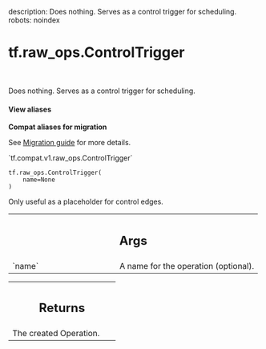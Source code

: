 description: Does nothing. Serves as a control trigger for scheduling.
robots: noindex

# tf.raw_ops.ControlTrigger

<!-- Insert buttons and diff -->

<table class="tfo-notebook-buttons tfo-api nocontent" align="left">

</table>



Does nothing. Serves as a control trigger for scheduling.


<section class="expandable">
  <h4 class="showalways">View aliases</h4>
  <p>
<b>Compat aliases for migration</b>
<p>See
<a href="https://www.tensorflow.org/guide/migrate">Migration guide</a> for
more details.</p>
<p>`tf.compat.v1.raw_ops.ControlTrigger`</p>
</p>
</section>

<pre class="devsite-click-to-copy prettyprint lang-py tfo-signature-link">
<code>tf.raw_ops.ControlTrigger(
    name=None
)
</code></pre>



<!-- Placeholder for "Used in" -->

Only useful as a placeholder for control edges.

<!-- Tabular view -->
 <table class="responsive fixed orange">
<colgroup><col width="214px"><col></colgroup>
<tr><th colspan="2"><h2 class="add-link">Args</h2></th></tr>

<tr>
<td>
`name`<a id="name"></a>
</td>
<td>
A name for the operation (optional).
</td>
</tr>
</table>



<!-- Tabular view -->
 <table class="responsive fixed orange">
<colgroup><col width="214px"><col></colgroup>
<tr><th colspan="2"><h2 class="add-link">Returns</h2></th></tr>
<tr class="alt">
<td colspan="2">
The created Operation.
</td>
</tr>

</table>

